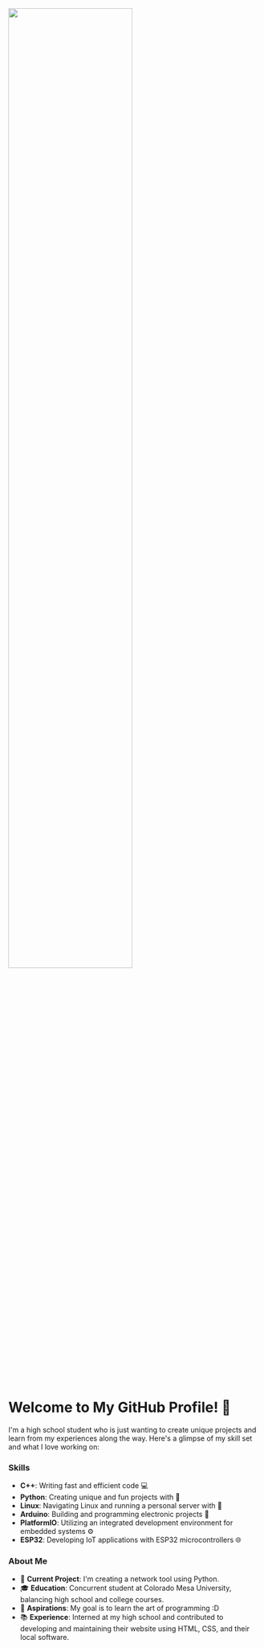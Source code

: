 <img src="https://github.com/allenmonkey970/allenmonkey970/blob/main/df5uscm-3f16c5f4-c591-4168-bcd8-037911bbf732.gif" width=70% height=70%>


# Welcome to My GitHub Profile! 🌟

I'm a high school student who is just wanting to create unique projects and learn from my experiences along the way. Here's a glimpse of my skill set and what I love working on:

### Skills
- **C++**: Writing fast and efficient code 💻
- **Python**: Creating unique and fun projects with 🐍
- **Linux**: Navigating Linux and running a personal server with 🐧
- **Arduino**: Building and programming electronic projects 🤖
- **PlatformIO**: Utilizing an integrated development environment for embedded systems ⚙️
- **ESP32**: Developing IoT applications with ESP32 microcontrollers 🌐

### About Me

- 🔧 **Current Project**: I'm creating a network tool using Python.
- 🎓 **Education**: Concurrent student at Colorado Mesa University, balancing high school and college courses.
- 🎯 **Aspirations**: My goal is to learn the art of programming :D
- 📚 **Experience**: Interned at my high school and contributed to developing and maintaining their website using HTML, CSS, and their local software.
